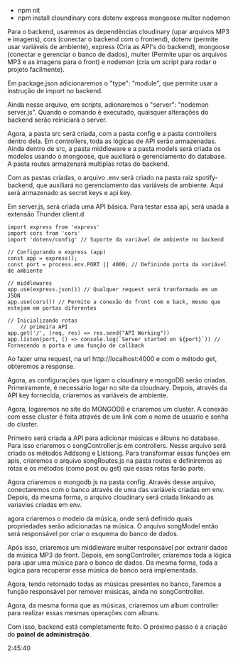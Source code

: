 * npm nit
* npm install cloundinary cors dotenv express mongoose multer nodemon

Para o backend, usaremos as dependências cloudinary (upar arquivos MP3 e imagens), cors (conectar o backend com o frontend), dotenv (permite usar variáveis de ambiente), express (Cria as API's do backend), mongoose (conectar e gerenciar o banco de dados), multer (Permite upar os arquivos MP3 e as imagens para o front) e nodemon (cria um script para rodar o projeto facilmente).

Em package.json adicionaremos o "type": "module", que permite usar a instrução de import no backend.

Ainda nesse arquivo, em scripts, adionaremos o "server": "nodemon server.js". Quando o comando é executado, quaisquer alterações do backend serão reiniciará o server.

Agora,  a pasta src será criada, com a pasta config e a pasta controllers dentro dela. Em controllers, toda as lógicas de API serão armazenadas. Ainda dentro de src, a pasta middleware e a pasta models será criada os modelos usando o mongoose, que auxiliará o gerenciamento do database. A pasta routes armazenará multiplas rotas do backend.

Com as pastas criadas, o arquivo .env será criado na pasta raiz spotify-backend, que auxiliará no gerenciamento das variáveis de ambiente. Aqui será armazenado as secret keys e api key.

Em server.js, será criada uma API básica. Para testar essa api, será usada a extensão Thunder client.d

```
import express from 'express'
import cors from 'cors'
import 'dotenv/config' // Suporte da variável de ambiente no backend

// Configurando o express (app)
const app = express();
const port = process.env.PORT || 4000; // Definindo porta da variável de ambiente

// middlewares
app.use(express.json()) // Qualquer request será tranformada em um JSON
app.use(cors()) // Permite a conexão do front com o back, mesmo que estejam em portas diferentes

// Inicializando rotas
    // primeira API
app.get('/', (req, res) => res.send("API Working"))
app.listen(port, () => console.log(`Server started on ${port}`)) // Fornecendo a porta e uma função de callback
```

Ao fazer uma request, na url http://localhost:4000 e com o método get, obteremos a response.

Agora, as configurações que ligam o cloudinary e mongoDB serão criadas. Primeiramente, é necessário logar no site da cloudnary. Depois, através da API key fornecida, criaremos as variáveis de ambiente.

Agora, logaremos no site do MONGODB e criaremos um cluster. A conexão com esse cluster é feita através de um link com o nome de usuario e senha do cluster.

Primeiro será criada a API para adicionar músicas e álbuns no database. Para isso criaremos o songController.js em controllers. Nesse arquivo será criado os métodos Addsong e  Listsong. Para transformar essas funções em apis, criaremos o arquivo songRoutes.js na pasta routes e definiremos as rotas e os métodos (como post ou get) que essas rotas farão parte.

Agora criaremos o mongodb.js na pasta config. Através desse arquivo, conectaremos com o banco através de uma das variáveis criadas em env. Depois, da mesma forma, o arquivo cloudinary será criada linkando as variavies criadas em env.

agora criaremos o modelo da música, onde será definido quais propriedades serão adicionadas na música. O arquivo songModel então será responsável por criar o esquema do banco de dados.

Após isso, criaremos um middleware multer responsável por extrarir dados da música MP3 do front. Depois, em songController, criaremos toda a lógica para upar uma música para o banco de dados. Da mesma forma, toda a lógica para recuperar essa música do banco será implementada.

Agora, tendo retornado todas as músicas presentes no banco, faremos a função responsável por remover músicas, ainda no songController.


Agora, da mesma forma que as músicas, criaremos um album controller para realizar essas mesmas operações com albuns.

Com isso, backend está completamente feito. O próximo passo é a criação do **painel de administração**. 

2:45:40
